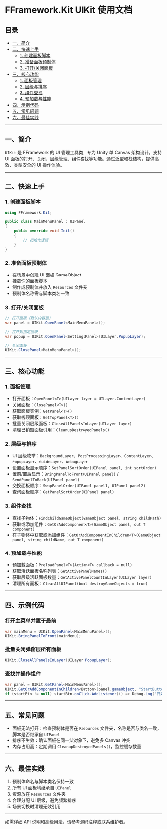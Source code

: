 # FFramework.Kit UIKit 使用文档

## 目录

- [一、简介](#一简介)
- [二、快速上手](#二快速上手)
  - [1. 创建面板脚本](#1-创建面板脚本)
  - [2. 准备面板预制体](#2-准备面板预制体)
  - [3. 打开/关闭面板](#3-打开关闭面板)
- [三、核心功能](#三核心功能)
  - [1. 面板管理](#1-面板管理)
  - [2. 层级与排序](#2-层级与排序)
  - [3. 组件查找](#3-组件查找)
  - [4. 预加载与性能](#4-预加载与性能)
- [四、示例代码](#四示例代码)
- [五、常见问题](#五常见问题)
- [六、最佳实践](#六最佳实践)

---

## 一、简介

`UIKit` 是 FFramework 的 UI 管理工具类，专为 Unity 单 Canvas 架构设计，支持 UI 面板的打开、关闭、层级管理、组件查找等功能。通过泛型和栈结构，提供高效、类型安全的 UI 操作体验。

---

## 二、快速上手

### 1. 创建面板脚本

```csharp
using FFramework.Kit;

public class MainMenuPanel : UIPanel
{
    public override void Init()
    {
        // 初始化逻辑
    }
}
```

### 2. 准备面板预制体

- 在场景中创建 UI 面板 GameObject
- 挂载你的面板脚本
- 制作成预制体并放入 `Resources` 文件夹
- 预制体名称需与脚本类名一致

### 3. 打开/关闭面板

```csharp
// 打开面板（默认内容层）
var panel = UIKit.OpenPanel<MainMenuPanel>();

// 打开到指定层级
var popup = UIKit.OpenPanel<SettingsPanel>(UILayer.PopupLayer);

// 关闭面板
UIKit.ClosePanel<MainMenuPanel>();
```

---

## 三、核心功能

### 1. 面板管理

- 打开面板：`OpenPanel<T>(UILayer layer = UILayer.ContentLayer)`
- 关闭面板：`ClosePanel<T>()`
- 获取面板实例：`GetPanel<T>()`
- 获取栈顶面板：`GetTopPanel<T>()`
- 批量关闭层级面板：`CloseAllPanelsInLayer(UILayer layer)`
- 清理已销毁面板引用：`CleanupDestroyedPanels()`

### 2. 层级与排序

- UI 层级枚举：`BackgroundLayer`、`PostProcessingLayer`、`ContentLayer`、`PopupLayer`、`GuideLayer`、`DebugLayer`
- 设置面板显示顺序：`SetPanelSortOrder(UIPanel panel, int sortOrder)`
- 置前/置后显示：`BringPanelToFront(UIPanel panel)` / `SendPanelToBack(UIPanel panel)`
- 交换面板顺序：`SwapPanelOrder(UIPanel panel1, UIPanel panel2)`
- 查询面板顺序：`GetPanelSortOrder(UIPanel panel)`

### 3. 组件查找

- 查找子物体：`FindChildGameObject(GameObject panel, string childPath)`
- 获取或添加组件：`GetOrAddComponent<T>(GameObject panel, out T component)`
- 在子物体中获取或添加组件：`GetOrAddComponentInChildren<T>(GameObject panel, string childName, out T component)`

### 4. 预加载与性能

- 预加载面板：`PreloadPanel<T>(Action<T> callback = null)`
- 获取活跃面板名称列表：`GetActivePanelNames()`
- 获取层级活跃面板数量：`GetActivePanelCountInLayer(UILayer layer)`
- 清理所有面板：`ClearAllUIPanel(bool destroyGameObjects = true)`

---

## 四、示例代码

### 打开主菜单并置于最前

```csharp
var mainMenu = UIKit.OpenPanel<MainMenuPanel>();
UIKit.BringPanelToFront(mainMenu);
```

### 批量关闭弹窗层所有面板

```csharp
UIKit.CloseAllPanelsInLayer(UILayer.PopupLayer);
```

### 查找并操作组件

```csharp
var panel = UIKit.GetPanel<MainMenuPanel>();
UIKit.GetOrAddComponentInChildren<Button>(panel.gameObject, "StartButton", out Button startBtn);
if (startBtn != null) startBtn.onClick.AddListener(() => Debug.Log("开始游戏"));
```

---

## 五、常见问题

- 面板无法打开：检查预制体是否在 `Resources` 文件夹，名称是否与类名一致，脚本是否继承自 `UIPanel`
- 排序不生效：确认面板在同一父对象下，避免多 Canvas 冲突
- 内存占用高：定期调用 `CleanupDestroyedPanels()`，监控缓存数量

---

## 六、最佳实践

1. 预制体命名与脚本类名保持一致
2. 所有 UI 面板均继承自 `UIPanel`
3. 资源放在 `Resources` 文件夹
4. 合理分配 UI 层级，避免频繁排序
5. 场景切换时清理无效引用

---

如需详细 API 说明和高级用法，请参考源码注释或联系维护者。
